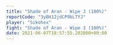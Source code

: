 ```yaml
---
title: "Shade of Aran - Wipe 3 (100%)"
reportCode: "3yBH12jdCP9bLTYJ"
player: "Sikohex"
fight: "Shade of Aran - Wipe 3 (100%)"
date: 2021-06-07T18:57:55.202000+00:00
---
```

